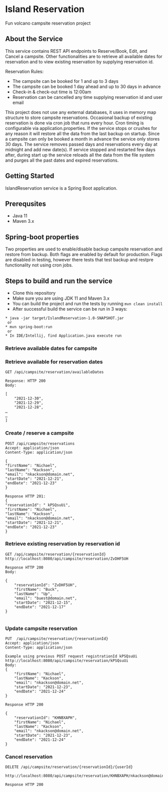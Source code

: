 # Island Reservation
Fun volcano campsite reservation project

## About the Service
This service contains REST API endpoints to Reserve/Book, Edit, and Cancel a campsite. 
Other functionalities are to retrieve all available dates for reservation and to view existing reservation by supplying reservation id.

Reservation Rules:

* The campsite can be booked for 1 and up to 3 days
* The campsite can be booked 1 day ahead and up to 30 days in advance
* Check-in & check-out time is 12:00am
* Reservation can be cancelled any time supplying reservation id and user email


This project does not use any external databases, it uses in memory map structure to store campsite reservations.
Occasional backup of existing reservation is done via cron job that runs  every hour. Cron timing is configurable via application.properties. 
If the service stops or crushes for any reason it will restore all the data from the last backup on startup.
Since a campsite can only be booked a month in advance the service only stores 30 days. 
The service removes passed days and reservations every day at midnight and add new date(s).
If service stopped and restarted few days after, during start up the service reloads all the data from the file system and purges all the past dates and expired reservations.

## Getting Started
IslandReservation service is a Spring Boot application.

## Prerequsites
* Java 11
* Maven 3.x

## Spring-boot properties
Two properties are used to enable/disable backup campsite reservation and restore from backup. Both flags are enabled by default for production. Flags are disabled in testing, however there tests that test backup and restpre functionality not using cron jobs.

## Steps to build and run the service

* Clone this repository
* Make sure you are using JDK 11 and Maven 3.x
* You can build the project and run the tests by running ``mvn clean install``
* After successful build the service can be run in 3 ways:
 ``` 
 * java -jar target/IslandReservation-1.0-SNAPSHOT.jar
  or
 * mvn spring-boot:run
  or
 * In IDE/Intellij, find Application.java execute run
```
### Retrieve available dates for campsite

### Retrieve available for reservation dates
```
GET /api/campsite/reservation/availableDates

Response: HTTP 200
Body:

[
    "2021-12-30",
    "2021-12-29",
    "2021-12-28",
…
…
]

```

### Create / reserve a campsite 
```
POST /api/campsite/reservations
Accept: application/json
Content-Type: application/json

{
"firstName": "Nichael",
"lastName": "Kackson",
"email": "nkackson@domain.net",
"startDate": "2021-12-21",
"endDate": "2021-12-23"
}

Response HTTP 201:
{
"reservationId": " kPSQsuUi",
"firstName": "Nichael",
"lastName": "Kackson",
"email": "nkackson@domain.net",
"startDate": "2021-12-21",
"endDate": "2021-12-23"
}

```

### Retrieve existing reservation by reservation id

```
GET /api/campsite/reservation/{reservationId}
http://localhost:8080/api/campsite/reservation/ZvDHF5UH

Response HTTP 200
Body:

{
    "reservationId": "ZvDHF5UH",
    "firstName": "Buck",
    "lastName": "Up",
    "email": "buest@domain.net",
    "startDate": "2021-12-15",
    "endDate": "2021-12-17"
}


```

### Update campsite reservation 

```
PUT  /api/campsite/reservation/{reservationId}
Accept: application/json
Content-Type: application/json

Example using previous POST request registrationId kPSQsuUi
http://localhost:8080/api/campsite/reservation/kPSQsuUi
Body:
{
    "firstName": "Nichael",
    "lastName": "Kackson",
    "email": "nkackson@domain.net",
    "startDate": "2021-12-23",
    "endDate": "2021-12-24"
}

Response HTTP 200

{
    "reservationId": "KHNBXAPH",
    "firstName": "Nichael",
    "lastName": "Kackson",
    "email": "nkackson@domain.net",
    "startDate": "2021-12-23",
    "endDate": "2021-12-24"
}

```

### Cancel reservation 

```
DELETE /api/campsite/reservation/{reservationId}/{userId}

http://localhost:8080/api/campsite/reservation/KHNBXAPH/nkackson@domain.net

Response HTTP 200

```
 




